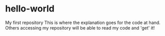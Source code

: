 # hello-world
My first repository
This is where the explanation goes for the code at hand. Others accessing my repository will be able to read my code and 'get' it!

